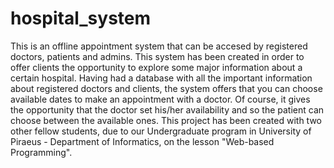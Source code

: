 # hospital_system
This is an offline appointment system that can be accesed by registered doctors, patients and admins. 
This system has been created in order to offer clients the opportunity to explore some major information about a certain hospital.
Having had a database with all the important information about registered doctors and clients, the system offers that you can choose
available dates to make an appointment with a doctor. Of course, it gives the opportunity that the doctor set his/her availability and so
the patient can choose between the available ones.
This project has been created with two other fellow students, due to our Undergraduate program in University of Piraeus - Department of 
Informatics, on the lesson "Web-based Programming".

